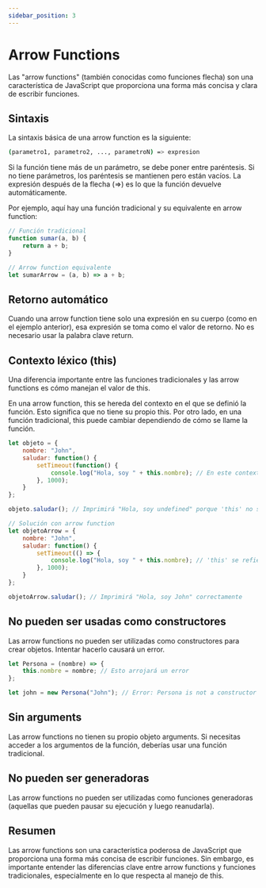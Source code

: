 ```yaml
---
sidebar_position: 3
---
```


# Arrow Functions

Las "arrow functions" (también conocidas como funciones flecha) son una característica de JavaScript que proporciona una forma más concisa y clara de escribir funciones.

## **Sintaxis**

La sintaxis básica de una arrow function es la siguiente:

```bash
(parametro1, parametro2, ..., parametroN) => expresion
```

Si la función tiene más de un parámetro, se debe poner entre paréntesis. Si no tiene parámetros, los paréntesis se mantienen pero están vacíos. La expresión después de la flecha (=>) es lo que la función devuelve automáticamente.

Por ejemplo, aquí hay una función tradicional y su equivalente en arrow function:

```javascript
// Función tradicional
function sumar(a, b) {
    return a + b;
}

// Arrow function equivalente
let sumarArrow = (a, b) => a + b;
```

## **Retorno automático**
Cuando una arrow function tiene solo una expresión en su cuerpo (como en el ejemplo anterior), esa expresión se toma como el valor de retorno. No es necesario usar la palabra clave return.

## **Contexto léxico (this)**
Una diferencia importante entre las funciones tradicionales y las arrow functions es cómo manejan el valor de this.

En una arrow function, this se hereda del contexto en el que se definió la función. Esto significa que no tiene su propio this. Por otro lado, en una función tradicional, this puede cambiar dependiendo de cómo se llame la función.

```javascript
let objeto = {
    nombre: "John",
    saludar: function() {
        setTimeout(function() {
            console.log("Hola, soy " + this.nombre); // En este contexto, 'this' se refiere a 'objeto'
        }, 1000);
    }
};

objeto.saludar(); // Imprimirá "Hola, soy undefined" porque 'this' no se refiere a 'objeto'

// Solución con arrow function
let objetoArrow = {
    nombre: "John",
    saludar: function() {
        setTimeout(() => {
            console.log("Hola, soy " + this.nombre); // 'this' se refiere a 'objetoArrow'
        }, 1000);
    }
};

objetoArrow.saludar(); // Imprimirá "Hola, soy John" correctamente
```

## **No pueden ser usadas como constructores**

Las arrow functions no pueden ser utilizadas como constructores para crear objetos. Intentar hacerlo causará un error.

```javascript
let Persona = (nombre) => {
    this.nombre = nombre; // Esto arrojará un error
};

let john = new Persona("John"); // Error: Persona is not a constructor
```

## **Sin arguments**
Las arrow functions no tienen su propio objeto arguments. Si necesitas acceder a los argumentos de la función, deberías usar una función tradicional.

## **No pueden ser generadoras**
Las arrow functions no pueden ser utilizadas como funciones generadoras (aquellas que pueden pausar su ejecución y luego reanudarla).

## **Resumen**
Las arrow functions son una característica poderosa de JavaScript que proporciona una forma más concisa de escribir funciones. Sin embargo, es importante entender las diferencias clave entre arrow functions y funciones tradicionales, especialmente en lo que respecta al manejo de this.